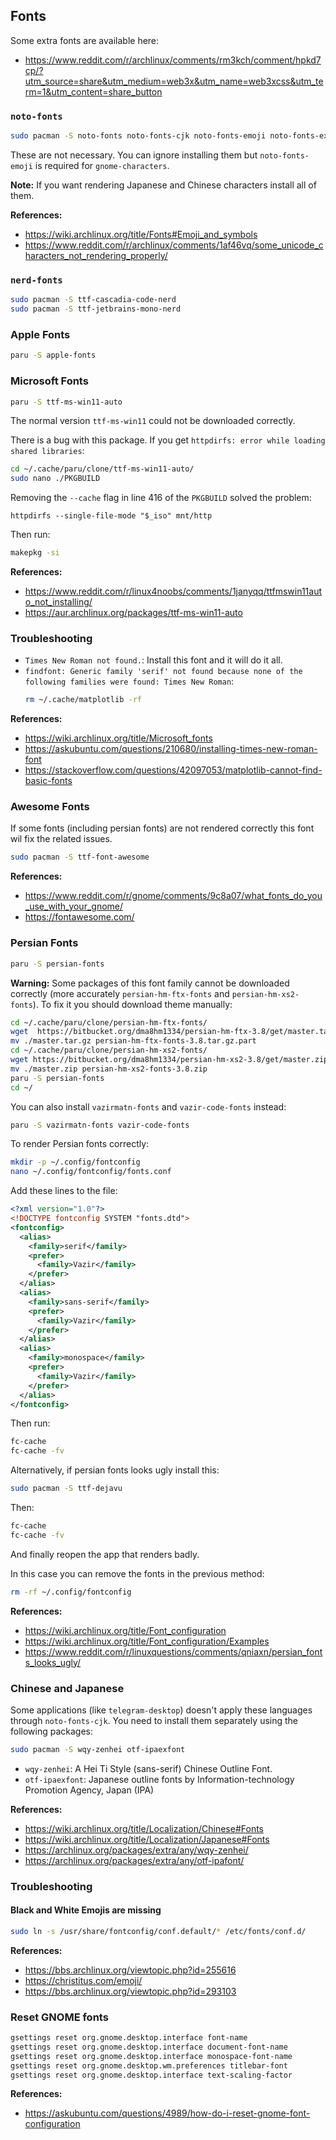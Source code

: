 ## Fonts

Some extra fonts are available here:

- <https://www.reddit.com/r/archlinux/comments/rm3kch/comment/hpkd7cp/?utm_source=share&utm_medium=web3x&utm_name=web3xcss&utm_term=1&utm_content=share_button>

### `noto-fonts`

```bash
sudo pacman -S noto-fonts noto-fonts-cjk noto-fonts-emoji noto-fonts-extra
```

These are not necessary. You can ignore installing them but `noto-fonts-emoji` is required for `gnome-characters`.

**Note:** If you want rendering Japanese and Chinese characters install all of them.

**References:**

- <https://wiki.archlinux.org/title/Fonts#Emoji_and_symbols>
- <https://www.reddit.com/r/archlinux/comments/1af46vq/some_unicode_characters_not_rendering_properly/>

### `nerd-fonts`

```bash
sudo pacman -S ttf-cascadia-code-nerd
sudo pacman -S ttf-jetbrains-mono-nerd
```

### Apple Fonts

```bash
paru -S apple-fonts
```

### Microsoft Fonts

```bash
paru -S ttf-ms-win11-auto
```

The normal version `ttf-ms-win11` could not be downloaded correctly.

There is a bug with this package. If you get `httpdirfs: error while loading shared libraries`:

```bash
cd ~/.cache/paru/clone/ttf-ms-win11-auto/
sudo nano ./PKGBUILD
```

Removing the `--cache` flag in line 416 of the `PKGBUILD` solved the problem:

```pkgbuild
httpdirfs --single-file-mode "$_iso" mnt/http
```

Then run:

```bash
makepkg -si
```

**References:**

- <https://www.reddit.com/r/linux4noobs/comments/1janyqq/ttfmswin11auto_not_installing/>
- <https://aur.archlinux.org/packages/ttf-ms-win11-auto>

### Troubleshooting

- `Times New Roman not found.`: Install this font and it will do it all.
- `findfont: Generic family 'serif' not found because none of the following families were found: Times New Roman`:
  ```bash
  rm ~/.cache/matplotlib -rf
  ```

**References:**

- <https://wiki.archlinux.org/title/Microsoft_fonts>
- <https://askubuntu.com/questions/210680/installing-times-new-roman-font>
- <https://stackoverflow.com/questions/42097053/matplotlib-cannot-find-basic-fonts>

### Awesome Fonts

If some fonts (including persian fonts) are not rendered correctly this font wil fix the related issues.

```bash
sudo pacman -S ttf-font-awesome
```

**References:**

- <https://www.reddit.com/r/gnome/comments/9c8a07/what_fonts_do_you_use_with_your_gnome/>
- <https://fontawesome.com/>

### Persian Fonts

```bash
paru -S persian-fonts
```

**Warning:** Some packages of this font family cannot be downloaded correctly (more accurately `persian-hm-ftx-fonts` and `persian-hm-xs2-fonts`). To fix it you should download theme manually:

```bash
cd ~/.cache/paru/clone/persian-hm-ftx-fonts/
wget  https://bitbucket.org/dma8hm1334/persian-hm-ftx-3.8/get/master.tar.gz
mv ./master.tar.gz persian-hm-ftx-fonts-3.8.tar.gz.part
cd ~/.cache/paru/clone/persian-hm-xs2-fonts/
wget https://bitbucket.org/dma8hm1334/persian-hm-xs2-3.8/get/master.zip
mv ./master.zip persian-hm-xs2-fonts-3.8.zip
paru -S persian-fonts
cd ~/
```

You can also install `vazirmatn-fonts` and `vazir-code-fonts` instead:

```bash
paru -S vazirmatn-fonts vazir-code-fonts
```

To render Persian fonts correctly:

```bash
mkdir -p ~/.config/fontconfig
nano ~/.config/fontconfig/fonts.conf
```

Add these lines to the file:

```xml
<?xml version="1.0"?>
<!DOCTYPE fontconfig SYSTEM "fonts.dtd">
<fontconfig>
  <alias>
    <family>serif</family>
    <prefer>
      <family>Vazir</family>
    </prefer>
  </alias>
  <alias>
    <family>sans-serif</family>
    <prefer>
      <family>Vazir</family>
    </prefer>
  </alias>
  <alias>
    <family>monospace</family>
    <prefer>
      <family>Vazir</family>
    </prefer>
  </alias>
</fontconfig>
```

Then run:

```bash
fc-cache
fc-cache -fv
```

Alternatively, if persian fonts looks ugly install this:

```bash
sudo pacman -S ttf-dejavu
```

Then:

```bash
fc-cache
fc-cache -fv
```

And finally reopen the app that renders badly.

In this case you can remove the fonts in the previous method:

```bash
rm -rf ~/.config/fontconfig
```

**References:**

- <https://wiki.archlinux.org/title/Font_configuration>
- <https://wiki.archlinux.org/title/Font_configuration/Examples>
- <https://www.reddit.com/r/linuxquestions/comments/qniaxn/persian_fonts_looks_ugly/>

### Chinese and Japanese

Some applications (like `telegram-desktop`) doesn't apply these languages through `noto-fonts-cjk`. You need to install them separately using the following packages:

```bash
sudo pacman -S wqy-zenhei otf-ipaexfont
```

- `wqy-zenhei`: A Hei Ti Style (sans-serif) Chinese Outline Font.
- `otf-ipaexfont`: Japanese outline fonts by Information-technology Promotion Agency, Japan (IPA)

**References:**

- <https://wiki.archlinux.org/title/Localization/Chinese#Fonts>
- <https://wiki.archlinux.org/title/Localization/Japanese#Fonts>
- <https://archlinux.org/packages/extra/any/wqy-zenhei/>
- <https://archlinux.org/packages/extra/any/otf-ipafont/>

### Troubleshooting

#### Black and White Emojis are missing

```bash
sudo ln -s /usr/share/fontconfig/conf.default/* /etc/fonts/conf.d/
```

**References:**

- <https://bbs.archlinux.org/viewtopic.php?id=255616>
- <https://christitus.com/emoji/>
- <https://bbs.archlinux.org/viewtopic.php?id=293103>

### Reset GNOME fonts

```bash
gsettings reset org.gnome.desktop.interface font-name
gsettings reset org.gnome.desktop.interface document-font-name
gsettings reset org.gnome.desktop.interface monospace-font-name
gsettings reset org.gnome.desktop.wm.preferences titlebar-font
gsettings reset org.gnome.desktop.interface text-scaling-factor
```

**References:**

- <https://askubuntu.com/questions/4989/how-do-i-reset-gnome-font-configuration>
